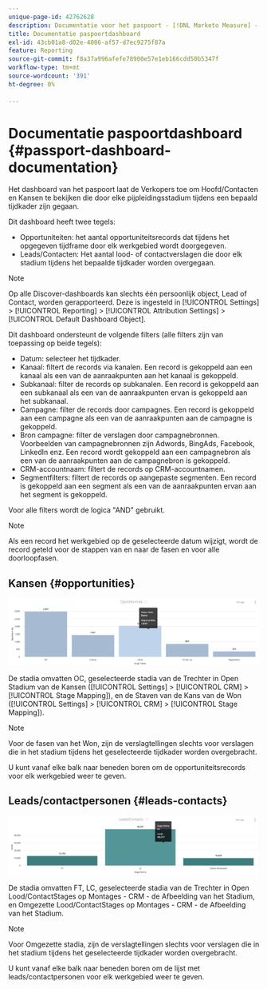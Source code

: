 ```yaml
---
unique-page-id: 42762628
description: Documentatie voor het paspoort - [!DNL Marketo Measure] - Productdocumentatie
title: Documentatie paspoortdashboard
exl-id: 43cb01a8-d02e-4086-af57-d7ec9275f87a
feature: Reporting
source-git-commit: f8a37a996afefe78900e57e1eb166cdd50b5347f
workflow-type: tm+mt
source-wordcount: '391'
ht-degree: 0%

---
```


# Documentatie paspoortdashboard {#passport-dashboard-documentation}

Het dashboard van het paspoort laat de Verkopers toe om Hoofd/Contacten en Kansen te bekijken die door elke pijpleidingsstadium tijdens een bepaald tijdkader zijn gegaan.

Dit dashboard heeft twee tegels:

* Opportuniteiten: het aantal opportuniteitsrecords dat tijdens het opgegeven tijdframe door elk werkgebied wordt doorgegeven.
* Leads/Contacten: Het aantal lood- of contactverslagen die door elk stadium tijdens het bepaalde tijdkader worden overgegaan.

>[!NOTE]
>
>Op alle Discover-dashboards kan slechts één persoonlijk object, Lead of Contact, worden gerapporteerd. Deze is ingesteld in [!UICONTROL Settings] > [!UICONTROL Reporting] > [!UICONTROL Attribution Settings] > [!UICONTROL Default Dashboard Object].

Dit dashboard ondersteunt de volgende filters (alle filters zijn van toepassing op beide tegels):

* Datum: selecteer het tijdkader.
* Kanaal: filtert de records via kanalen. Een record is gekoppeld aan een kanaal als een van de aanraakpunten aan het kanaal is gekoppeld.
* Subkanaal: filter de records op subkanalen. Een record is gekoppeld aan een subkanaal als een van de aanraakpunten ervan is gekoppeld aan het subkanaal.
* Campagne: filter de records door campagnes. Een record is gekoppeld aan een campagne als een van de aanraakpunten aan de campagne is gekoppeld.
* Bron campagne: filter de verslagen door campagnebronnen. Voorbeelden van campagnebronnen zijn Adwords, BingAds, Facebook, LinkedIn enz. Een record wordt gekoppeld aan een campagnebron als een van de aanraakpunten aan de campagnebron is gekoppeld.
* CRM-accountnaam: filtert de records op CRM-accountnamen.
* Segmentfilters: filtert de records op aangepaste segmenten. Een record is gekoppeld aan een segment als een van de aanraakpunten ervan aan het segment is gekoppeld.

Voor alle filters wordt de logica &quot;AND&quot; gebruikt.

>[!NOTE]
>
>Als een record het werkgebied op de geselecteerde datum wijzigt, wordt de record geteld voor de stappen van en naar de fasen en voor alle doorloopfasen.

## Kansen {#opportunities}

![](assets/one-1.png)

De stadia omvatten OC, geselecteerde stadia van de Trechter in Open Stadium van de Kansen ([!UICONTROL Settings] > [!UICONTROL CRM] > [!UICONTROL Stage Mapping]), en de Staven van de Kans van de Won ([!UICONTROL Settings] > [!UICONTROL CRM] > [!UICONTROL Stage Mapping]).

>[!NOTE]
>
>Voor de fasen van het Won, zijn de verslagtellingen slechts voor verslagen die in het stadium tijdens het geselecteerde tijdkader worden overgebracht.

U kunt vanaf elke balk naar beneden boren om de opportuniteitsrecords voor elk werkgebied weer te geven.

## Leads/contactpersonen {#leads-contacts}

![](assets/two-1.png)

De stadia omvatten FT, LC, geselecteerde stadia van de Trechter in Open Lood/ContactStages op Montages - CRM - de Afbeelding van het Stadium, en Omgezette Lood/ContactStages op Montages - CRM - de Afbeelding van het Stadium.

>[!NOTE]
>
>Voor Omgezette stadia, zijn de verslagtellingen slechts voor verslagen die in het stadium tijdens het geselecteerde tijdkader worden overgebracht.

U kunt vanaf elke balk naar beneden boren om de lijst met leads/contactpersonen voor elk werkgebied weer te geven.
